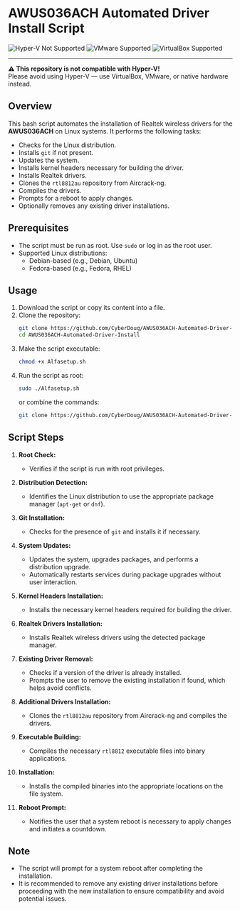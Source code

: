 # AWUS036ACH Automated Driver Install Script

![Hyper-V Not Supported](https://img.shields.io/badge/Hyper--V-not%20supported-red)
![VMware Supported](https://img.shields.io/badge/VMware-supported-brightgreen)
![VirtualBox Supported](https://img.shields.io/badge/VirtualBox-supported-brightgreen)

---

**⚠️ This repository is not compatible with Hyper-V!**  
Please avoid using Hyper-V — use VirtualBox, VMware, or native hardware instead.

## Overview

This bash script automates the installation of Realtek wireless drivers for the **AWUS036ACH** on Linux systems. It performs the following tasks:

- Checks for the Linux distribution.
- Installs `git` if not present.
- Updates the system.
- Installs kernel headers necessary for building the driver.
- Installs Realtek drivers.
- Clones the `rtl8812au` repository from Aircrack-ng.
- Compiles the drivers.
- Prompts for a reboot to apply changes.
- Optionally removes any existing driver installations.

## Prerequisites

- The script must be run as root. Use `sudo` or log in as the root user.
- Supported Linux distributions: 
  - Debian-based (e.g., Debian, Ubuntu)
  - Fedora-based (e.g., Fedora, RHEL)

## Usage

1. Download the script or copy its content into a file.
2. Clone the repository:
    ```bash
    git clone https://github.com/CyberDoug/AWUS036ACH-Automated-Driver-Install
    cd AWUS036ACH-Automated-Driver-Install
    ```
3. Make the script executable:
    ```bash
    chmod +x Alfasetup.sh
    ```
4. Run the script as root:
    ```bash
    sudo ./Alfasetup.sh
    ```
   or combine the commands:
    ```bash
    git clone https://github.com/CyberDoug/AWUS036ACH-Automated-Driver-Install && cd AWUS036ACH-Automated-Driver-Install && chmod +x Alfasetup.sh && sudo ./Alfasetup.sh
    ```

## Script Steps

1. **Root Check:**
   - Verifies if the script is run with root privileges.

2. **Distribution Detection:**
   - Identifies the Linux distribution to use the appropriate package manager (`apt-get` or `dnf`).

3. **Git Installation:**
   - Checks for the presence of `git` and installs it if necessary.

4. **System Updates:**
   - Updates the system, upgrades packages, and performs a distribution upgrade.
   - Automatically restarts services during package upgrades without user interaction.

5. **Kernel Headers Installation:**
   - Installs the necessary kernel headers required for building the driver.

6. **Realtek Drivers Installation:**
   - Installs Realtek wireless drivers using the detected package manager.

7. **Existing Driver Removal:**
   - Checks if a version of the driver is already installed. 
   - Prompts the user to remove the existing installation if found, which helps avoid conflicts.

8. **Additional Drivers Installation:**
   - Clones the `rtl8812au` repository from Aircrack-ng and compiles the drivers.

9. **Executable Building:**
   - Compiles the necessary `rtl8812` executable files into binary applications.

10. **Installation:**
    - Installs the compiled binaries into the appropriate locations on the file system.

11. **Reboot Prompt:**
    - Notifies the user that a system reboot is necessary to apply changes and initiates a countdown.

## Note

- The script will prompt for a system reboot after completing the installation.
- It is recommended to remove any existing driver installations before proceeding with the new installation to ensure compatibility and avoid potential issues.

